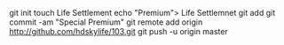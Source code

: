 git init
touch Life Settlement
echo "Premium"> Life Settlemnet
git add
git commit -am "Special Premium"
git remote add origin http://github.com/hdskylife/103.git
git push -u origin master
